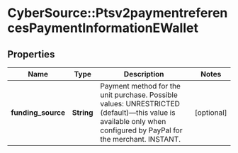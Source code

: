 # CyberSource::Ptsv2paymentreferencesPaymentInformationEWallet

## Properties
Name | Type | Description | Notes
------------ | ------------- | ------------- | -------------
**funding_source** | **String** | Payment method for the unit purchase.   Possible values:   UNRESTRICTED (default)—this value is   available only when configured by PayPal   for the merchant.   INSTANT.  | [optional] 


